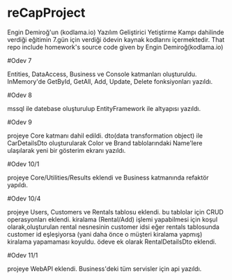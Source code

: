# reCapProject
Engin Demiroğ'un (kodlama.io) Yazılım Geliştirici Yetiştirme Kampı dahilinde verdiği eğitimin 7.gün için verdiği ödevin kaynak kodlarını içermektedir. That repo include homework's source code given by Engin Demiroğ(kodlama.io)

#Odev 7

Entities, DataAccess, Business ve Console katmanları oluşturuldu.
InMemory'de GetById, GetAll, Add, Update, Delete fonksiyonları yazıldı.

#Odev 8

mssql ile datebase oluşturulup EntityFramework ile altyapısı yazıldı.

#Odev 9

projeye Core katmanı dahil edildi.
dto(data transformation object) ile CarDetailsDto oluşturularak Color ve Brand tablolarındaki Name'lere ulaşılarak yeni bir gösterim ekranı yazıldı.

#Odev 10/1

projeye Core/Utilities/Results eklendi ve Business katmanında refaktör yapıldı.

#Odev 10/4

projeye Users, Customers ve Rentals tablosu eklendi. bu tablolar için CRUD operasyonları eklendi. kiralama (Rental/Add) işlemi yapabilmesi için koşul olarak,oluşturulan rental nesnesinin customer idsi eğer rentals tablosunda customer id eşleşiyorsa (yani daha önce o müşteri kiralama yapmış) kiralama yapamaması koyuldu. ödeve ek olarak RentalDetailsDto eklendi.

#Odev 11/1

projeye WebAPI eklendi. Business'deki tüm servisler için api yazıldı.
